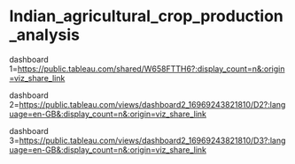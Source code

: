 # Indian_agricultural_crop_production_analysis


dashboard 1=https://public.tableau.com/shared/W658FTTH6?:display_count=n&:origin=viz_share_link

dashboard 2=https://public.tableau.com/views/dashboard2_16969243821810/D2?:language=en-GB&:display_count=n&:origin=viz_share_link

dashboard 3=https://public.tableau.com/views/dashboard2_16969243821810/D3?:language=en-GB&:display_count=n&:origin=viz_share_link


